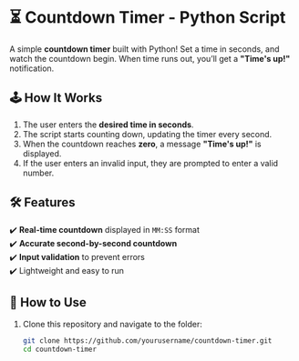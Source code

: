 # ⏳ Countdown Timer - Python Script  

A simple **countdown timer** built with Python! Set a time in seconds, and watch the countdown begin. When time runs out, you’ll get a **"Time's up!"** notification.  

## 🕹️ How It Works  
1. The user enters the **desired time in seconds**.  
2. The script starts counting down, updating the timer every second.  
3. When the countdown reaches **zero**, a message **"Time's up!"** is displayed.  
4. If the user enters an invalid input, they are prompted to enter a valid number.  

## 🛠 Features  
✔️ **Real-time countdown** displayed in `MM:SS` format  
✔️ **Accurate second-by-second countdown**  
✔️ **Input validation** to prevent errors  
✔️ Lightweight and easy to run  

## 🚀 How to Use  
1. Clone this repository and navigate to the folder:  
   ```sh
   git clone https://github.com/yourusername/countdown-timer.git
   cd countdown-timer
